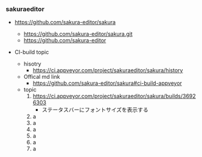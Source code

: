 ### sakuraeditor
- https://github.com/sakura-editor/sakura
    - https://github.com/sakura-editor/sakura.git
    - https://github.com/sakura-editor 

- CI-build topic
    - hisotry
        - https://ci.appveyor.com/project/sakuraeditor/sakura/history
    - Offical md link
        - https://github.com/sakura-editor/sakura#ci-build-appveyor
    - topic
        1. https://ci.appveyor.com/project/sakuraeditor/sakura/builds/36926303
           - ステータスバーにフォントサイズを表示する
        1. a
        1. a
        1. a
        1. a
        1. a
        1. a
